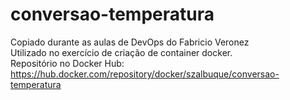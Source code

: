 # conversao-temperatura
Copiado durante as aulas de DevOps do Fabricio Veronez<br>
Utilizado no exercício de criação de container docker.<br>
Repositório no Docker Hub: https://hub.docker.com/repository/docker/szalbuque/conversao-temperatura
